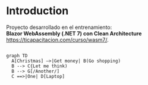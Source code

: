 # Introduction 
Proyecto desarrollado en el entrenamiento:<br>
**Blazor WebAssembly (.NET 7) con Clean Architecture** <br>
<https://ticapacitacion.com/curso/wasm7/>.<br>

``` mermaid

graph TD
  A[Christmas] —>|Get money| B(Go shopping)
  B --> C{Let me think)
  B --> G[/Another/]
  C ==>|One| D[Laptop]
```
